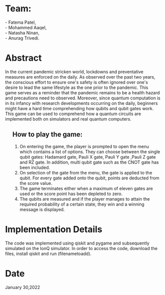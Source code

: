 <p align="left"><h1>Team:</h1>
- Fatema Patel,<br>
- Mohammed Aaqel,<br>
- Natasha Ninan, <br>
- Anurag Trivedi.<br></p>

<p align="left"><h1>Abstract</h1>

In the current pandemic stricken world, lockdowns and preventative measures are enforced on the daily. As observed over the past two years, the conscious effort to ensure one's safety is often ignored over one's desire to lead the same lifestyle as the one prior to the pandemic. This game serves as a reminder that the pandemic remains to be a health hazard and precautions need to observed. Moreover, since quantum computation is in its infancy with research developments occurring on the daily, beginners might have a hard time comprehending how qubits and qubit gates work. This game can be used to comprehend how a quantum circuits are implemented both on simulators and real quantum computers.

<p align="left"><ol> <h2>How to play the game:</h2>
 <ol>
  <li>On entering the game, the player is prompted to open the menu which contains a list of options. They can choose between the single qubit gates: Hadamard gate, Pauli X gate, Pauli Y gate ,Pauli Z gate and RZ gate. In addition, multi qubit gate such as  the CNOT gate has been included.</li>
  <li>On selection of the gate from the menu, the gate is applied to the qubit. For every gate added onto the qubit, points are deducted from the score value.</li>
  <li>The game terminates either when a maximum of eleven gates are used or the score point has been depleted to zero.</li>
  <li>The qubits are measured and if the player manages to attain the required probability of a certain state, they win and a winning message is displayed. </li>
 </ol></ol>
 </p>


<p align="left"><h1>Implementation Details</h1>

The code was implemented using qiskit and pygame and subsequently simulated on the IonQ simulator. In order to access the code, download the files, install qiskit and run (filenametoadd).
</p>


<p align="left"><h1>Date</h1>
January 30,2022
</p>
